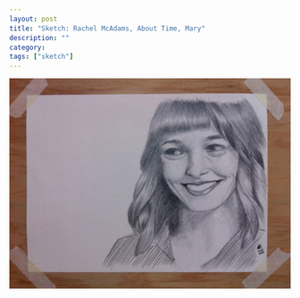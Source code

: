 ```yaml
---
layout: post
title: "Sketch: Rachel McAdams, About Time, Mary"
description: ""
category:
tags: ["sketch"]
---
```


![Rachel McAdams](/assets/images/pencil-sketch-0089.jpg)
